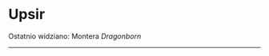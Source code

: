 <p><img></img></p>

# Upsir
Ostatnio widziano: <a data-path="Lokacje/Montera.md">Montera</a>
*Dragonborn*

---